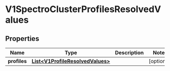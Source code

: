 # V1SpectroClusterProfilesResolvedValues

## Properties
Name | Type | Description | Notes
------------ | ------------- | ------------- | -------------
**profiles** | [**List&lt;V1ProfileResolvedValues&gt;**](V1ProfileResolvedValues.md) |  |  [optional]
